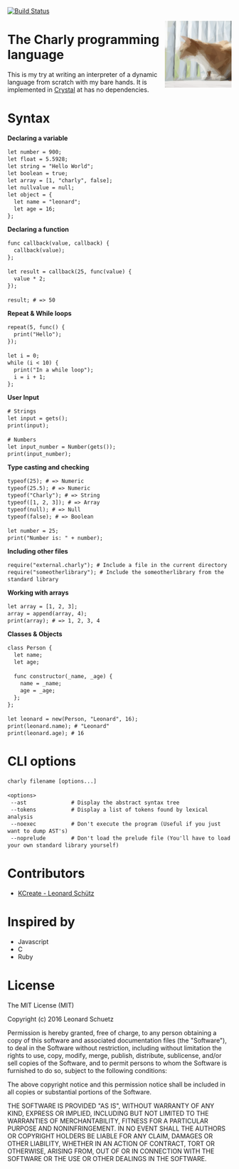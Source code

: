 [![Build Status](https://travis-ci.com/KCreate/charly-lang.svg?token=yitMwy9Lg5peiAqCZjoK&branch=master)](https://travis-ci.com/KCreate/charly-lang)

<img align="right" alt="Charly" width="150" src="docs/images/charly.png" />

# The Charly programming language

This is my try at writing an interpreter of a dynamic language from scratch with my bare hands. It is implemented in [Crystal](https://crystal-lang.org/) at has no dependencies.

# Syntax

__Declaring a variable__
```charly
let number = 900;
let float = 5.5928;
let string = "Hello World";
let boolean = true;
let array = [1, "charly", false];
let nullvalue = null;
let object = {
  let name = "leonard";
  let age = 16;
};
```

__Declaring a function__
```charly
func callback(value, callback) {
  callback(value);
};

let result = callback(25, func(value) {
  value * 2;
});

result; # => 50
```

__Repeat & While loops__
```charly
repeat(5, func() {
  print("Hello");
});

let i = 0;
while (i < 10) {
  print("In a while loop");
  i = i + 1;
};
```

__User Input__
```charly
# Strings
let input = gets();
print(input);

# Numbers
let input_number = Number(gets());
print(input_number);
```

__Type casting and checking__
```charly
typeof(25); # => Numeric
typeof(25.5); # => Numeric
typeof("Charly"); # => String
typeof([1, 2, 3]); # => Array
typeof(null); # => Null
typeof(false); # => Boolean

let number = 25;
print("Number is: " + number);
```

__Including other files__
```charly
require("external.charly"); # Include a file in the current directory
require("someotherlibrary"); # Include the someotherlibrary from the standard library
```

__Working with arrays__
```charly
let array = [1, 2, 3];
array = append(array, 4);
print(array); # => 1, 2, 3, 4
```

__Classes & Objects__
```charly
class Person {
  let name;
  let age;

  func constructor(_name, _age) {
    name = _name;
    age = _age;
  };
};

let leonard = new(Person, "Leonard", 16);
print(leonard.name); # "Leonard"
print(leonard.age); # 16
```

# CLI options
```
charly filename [options...]

<options>
 --ast              # Display the abstract syntax tree
 --tokens           # Display a list of tokens found by lexical analysis
 --noexec           # Don't execute the program (Useful if you just want to dump AST's)
 --noprelude        # Don't load the prelude file (You'll have to load your own standard library yourself)
```

# Contributors
- [KCreate - Leonard Schütz](https://github.com/KCreate)

# Inspired by
- Javascript
- C
- Ruby

# License
The MIT License (MIT)

Copyright (c) 2016 Leonard Schuetz

Permission is hereby granted, free of charge, to any person obtaining a copy
of this software and associated documentation files (the "Software"), to deal
in the Software without restriction, including without limitation the rights
to use, copy, modify, merge, publish, distribute, sublicense, and/or sell
copies of the Software, and to permit persons to whom the Software is
furnished to do so, subject to the following conditions:

The above copyright notice and this permission notice shall be included in
all copies or substantial portions of the Software.

THE SOFTWARE IS PROVIDED "AS IS", WITHOUT WARRANTY OF ANY KIND, EXPRESS OR
IMPLIED, INCLUDING BUT NOT LIMITED TO THE WARRANTIES OF MERCHANTABILITY,
FITNESS FOR A PARTICULAR PURPOSE AND NONINFRINGEMENT. IN NO EVENT SHALL THE
AUTHORS OR COPYRIGHT HOLDERS BE LIABLE FOR ANY CLAIM, DAMAGES OR OTHER
LIABILITY, WHETHER IN AN ACTION OF CONTRACT, TORT OR OTHERWISE, ARISING FROM,
OUT OF OR IN CONNECTION WITH THE SOFTWARE OR THE USE OR OTHER DEALINGS IN
THE SOFTWARE.
